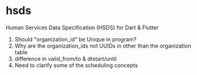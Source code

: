 # hsds

Human Services Data Specification (HSDS) for Dart &amp; Flutter

1. Should "organization_id" be Unique in program?
2. Why are the organization_ids not UUIDs in other than the organization table
3. difference in valid_from/to & dtstart/until
4. Need to clarify some of the scheduling concepts

